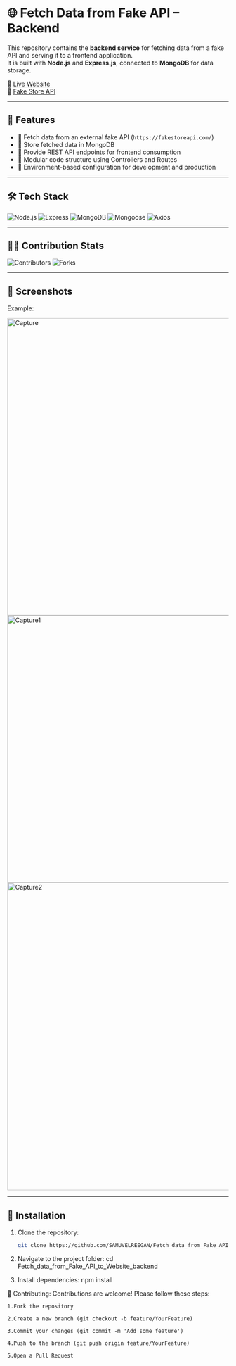 # 🌐 Fetch Data from Fake API – Backend

This repository contains the **backend service** for fetching data from a fake API and serving it to a frontend application.  
It is built with **Node.js** and **Express.js**, connected to **MongoDB** for data storage.

🔗 [Live Website](https://api-communication-protocol.netlify.app/)  
🔗 [Fake Store API](https://fakestoreapi.com/)

---


## 🚀 Features

- 🔹 Fetch data from an external fake API (`https://fakestoreapi.com/`)  
- 🔹 Store fetched data in MongoDB  
- 🔹 Provide REST API endpoints for frontend consumption  
- 🔹 Modular code structure using Controllers and Routes  
- 🔹 Environment-based configuration for development and production  

---

## 🛠 Tech Stack

![Node.js](https://img.shields.io/badge/Node.js-339933?style=flat-square&logo=node.js&logoColor=white) ![Express](https://img.shields.io/badge/Express.js-000000?style=flat-square&logo=express&logoColor=white) ![MongoDB](https://img.shields.io/badge/MongoDB-47A248?style=flat-square&logo=mongodb&logoColor=white) ![Mongoose](https://img.shields.io/badge/Mongoose-880000?style=flat-square&logo=mongodb&logoColor=white) ![Axios](https://img.shields.io/badge/Axios-5A29E4?style=flat-square&logo=axios&logoColor=white) 
  
---

## 👩‍💻 Contribution Stats

![Contributors](https://img.shields.io/github/contributors/SAMUVELREEGAN/Fetch_data_from_Fake_API_to_Website?color=brightgreen&style=for-the-badge) ![Forks](https://img.shields.io/github/forks/SAMUVELREEGAN/Fetch_data_from_Fake_API_to_Website?color=yellow&style=for-the-badge)

 


---

## 📸 Screenshots

Example:

<img width="1573" height="676" alt="Capture" src="https://github.com/user-attachments/assets/b3f4b584-f20d-4c0c-8c39-cc044ebfd445" />
<img width="1597" height="607" alt="Capture1" src="https://github.com/user-attachments/assets/99105e54-1762-4b58-b54a-934b34a3a417" />
<img width="1592" height="700" alt="Capture2" src="https://github.com/user-attachments/assets/ec7a8884-3fea-42a9-8f61-3a06c5462b0b" />


---


## 🔗 Installation

1. Clone the repository:  
   ```bash
   git clone https://github.com/SAMUVELREEGAN/Fetch_data_from_Fake_API_to_Website_backend.git

2. Navigate to the project folder:
  cd Fetch_data_from_Fake_API_to_Website_backend

3. Install dependencies:
  npm install


🤝 Contributing:
    Contributions are welcome! Please follow these steps:

    1.Fork the repository

    2.Create a new branch (git checkout -b feature/YourFeature)

    3.Commit your changes (git commit -m 'Add some feature')

    4.Push to the branch (git push origin feature/YourFeature)

    5.Open a Pull Request


